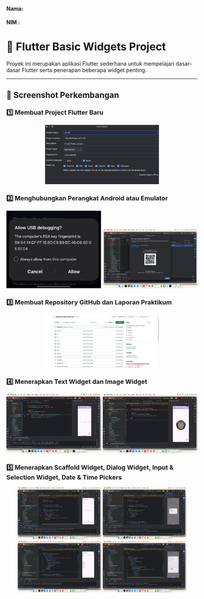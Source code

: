 #### Nama:
#### NIM :

# 🚀 Flutter Basic Widgets Project

Proyek ini merupakan aplikasi Flutter sederhana untuk mempelajari dasar-dasar Flutter serta penerapan beberapa widget penting.

---

## 📸 Screenshot Perkembangan

### 1️⃣ Membuat Project Flutter Baru
<p align="center">
  <img src="assets/images/1.png" alt="Flutter Create Project" width="300"/>
</p>

### 2️⃣ Menghubungkan Perangkat Android atau Emulator
<p align="center">
  <img src="assets/images/2.png" alt="USB Debugging" width="250"/>
  <img src="assets/images/3.png" alt="WiFi Debugging" width="250"/>
</p>

### 3️⃣ Membuat Repository GitHub dan Laporan Praktikum
<p align="center">
  <img src="assets/images/4.png" alt="GitHub Repo" width="300"/>
</p>

### 4️⃣ Menerapkan Text Widget dan Image Widget
<p align="center">
  <img src="assets/images/5.png" alt="Text Widget" width="250"/>
  <img src="assets/images/6.png" alt="Image Widget" width="250"/>
</p>

### 5️⃣ Menerapkan Scaffold Widget, Dialog Widget, Input & Selection Widget, Date & Time Pickers
<p align="center">
  <img src="assets/images/7.png" alt="Scaffold" width="220"/>
  <img src="assets/images/8.png" alt="Dialog" width="220"/>
  <img src="assets/images/9.png" alt="Input Widget" width="220"/>
  <img src="assets/images/10.png" alt="Date Time Picker" width="220"/>
</p>